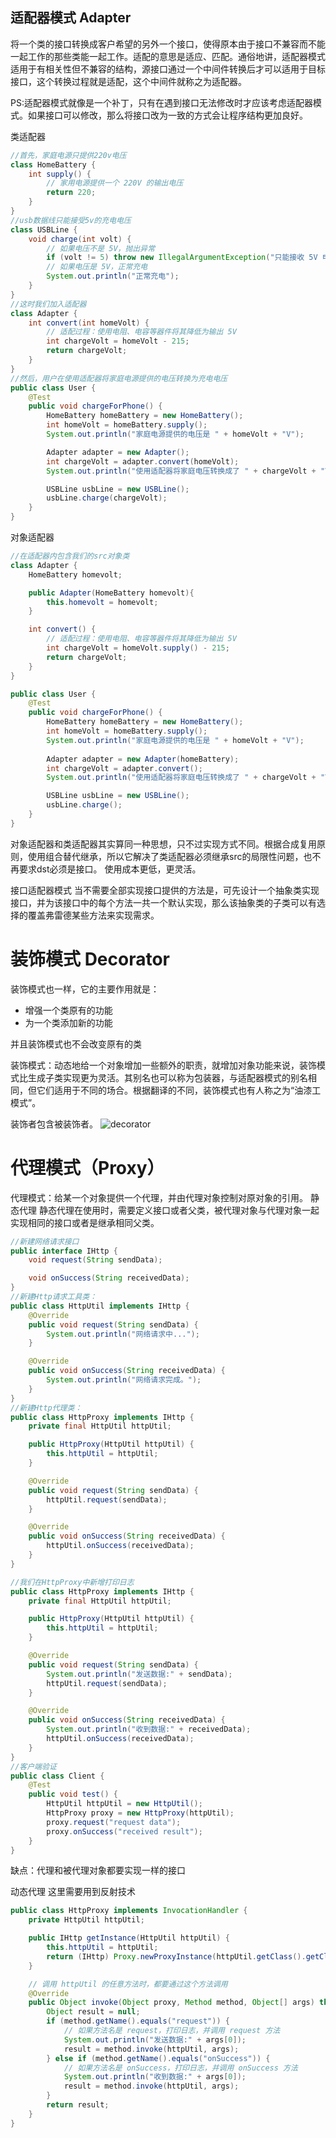 ## 适配器模式 Adapter
将一个类的接口转换成客户希望的另外一个接口，使得原本由于接口不兼容而不能一起工作的那些类能一起工作。适配的意思是适应、匹配。通俗地讲，适配器模式适用于有相关性但不兼容的结构，源接口通过一个中间件转换后才可以适用于目标接口，这个转换过程就是适配，这个中间件就称之为适配器。

PS:适配器模式就像是一个补丁，只有在遇到接口无法修改时才应该考虑适配器模式。如果接口可以修改，那么将接口改为一致的方式会让程序结构更加良好。

类适配器
```java
//首先，家庭电源只提供220v电压
class HomeBattery {
    int supply() {
        // 家用电源提供一个 220V 的输出电压
        return 220;
    }
}
//usb数据线只能接受5v的充电电压
class USBLine {
    void charge(int volt) {
        // 如果电压不是 5V，抛出异常
        if (volt != 5) throw new IllegalArgumentException("只能接收 5V 电压");
        // 如果电压是 5V，正常充电
        System.out.println("正常充电");
    }
}
//这时我们加入适配器
class Adapter {
    int convert(int homeVolt) {
        // 适配过程：使用电阻、电容等器件将其降低为输出 5V
        int chargeVolt = homeVolt - 215;
        return chargeVolt;
    }
}
//然后，用户在使用适配器将家庭电源提供的电压转换为充电电压
public class User {
    @Test
    public void chargeForPhone() {
        HomeBattery homeBattery = new HomeBattery();
        int homeVolt = homeBattery.supply();
        System.out.println("家庭电源提供的电压是 " + homeVolt + "V");

        Adapter adapter = new Adapter();
        int chargeVolt = adapter.convert(homeVolt);
        System.out.println("使用适配器将家庭电压转换成了 " + chargeVolt + "V");

        USBLine usbLine = new USBLine();
        usbLine.charge(chargeVolt);
    }
}
```

对象适配器
```java
//在适配器内包含我们的src对象类
class Adapter {
    HomeBattery homevolt;

    public Adapter(HomeBattery homevolt){
        this.homevolt = homevolt;
    }

    int convert() {
        // 适配过程：使用电阻、电容等器件将其降低为输出 5V
        int chargeVolt = homeVolt.supply() - 215;
        return chargeVolt;
    }
}

public class User {
    @Test
    public void chargeForPhone() {
        HomeBattery homeBattery = new HomeBattery();
        int homeVolt = homeBattery.supply();
        System.out.println("家庭电源提供的电压是 " + homeVolt + "V");
        
        Adapter adapter = new Adapter(homeBattery);
        int chargeVolt = adapter.convert();
        System.out.println("使用适配器将家庭电压转换成了 " + chargeVolt + "V");

        USBLine usbLine = new USBLine();
        usbLine.charge();
    }
}
```
对象适配器和类适配器其实算同一种思想，只不过实现方式不同。根据合成复用原则，使用组合替代继承，所以它解决了类适配器必须继承src的局限性问题，也不再要求dst必须是接口。
使用成本更低，更灵活。

接口适配器模式
 当不需要全部实现接口提供的方法是，可先设计一个抽象类实现接口，并为该接口中的每个方法一共一个默认实现，那么该抽象类的子类可以有选择的覆盖弗雷德某些方法来实现需求。

# 装饰模式 Decorator
装饰模式也一样，它的主要作用就是：
- 增强一个类原有的功能
- 为一个类添加新的功能

并且装饰模式也不会改变原有的类

装饰模式：动态地给一个对象增加一些额外的职责，就增加对象功能来说，装饰模式比生成子类实现更为灵活。其别名也可以称为包装器，与适配器模式的别名相同，但它们适用于不同的场合。根据翻译的不同，装饰模式也有人称之为“油漆工模式”。
 
装饰者包含被装饰者。
![decorator](images/装饰着.png)

# 代理模式（Proxy）
代理模式：给某一个对象提供一个代理，并由代理对象控制对原对象的引用。
静态代理
静态代理在使用时，需要定义接口或者父类，被代理对象与代理对象一起实现相同的接口或者是继承相同父类。
```java
//新建网络请求接口
public interface IHttp {
    void request(String sendData);

    void onSuccess(String receivedData);
}
//新建Http请求工具类：
public class HttpUtil implements IHttp {
    @Override
    public void request(String sendData) {
        System.out.println("网络请求中...");
    }

    @Override
    public void onSuccess(String receivedData) {
        System.out.println("网络请求完成。");
    }
}
//新建Http代理类：
public class HttpProxy implements IHttp {
    private final HttpUtil httpUtil;

    public HttpProxy(HttpUtil httpUtil) {
        this.httpUtil = httpUtil;
    }

    @Override
    public void request(String sendData) {
        httpUtil.request(sendData);
    }

    @Override
    public void onSuccess(String receivedData) {
        httpUtil.onSuccess(receivedData);
    }
}

//我们在HttpProxy中新增打印日志
public class HttpProxy implements IHttp {
    private final HttpUtil httpUtil;

    public HttpProxy(HttpUtil httpUtil) {
        this.httpUtil = httpUtil;
    }

    @Override
    public void request(String sendData) {
        System.out.println("发送数据:" + sendData);
        httpUtil.request(sendData);
    }

    @Override
    public void onSuccess(String receivedData) {
        System.out.println("收到数据:" + receivedData);
        httpUtil.onSuccess(receivedData);
    }
}
//客户端验证
public class Client {
    @Test
    public void test() {
        HttpUtil httpUtil = new HttpUtil();
        HttpProxy proxy = new HttpProxy(httpUtil);
        proxy.request("request data");
        proxy.onSuccess("received result");
    }
}
```
缺点：代理和被代理对象都要实现一样的接口

动态代理
这里需要用到反射技术
```java
public class HttpProxy implements InvocationHandler {
    private HttpUtil httpUtil;

    public IHttp getInstance(HttpUtil httpUtil) {
        this.httpUtil = httpUtil;
        return (IHttp) Proxy.newProxyInstance(httpUtil.getClass().getClassLoader(), httpUtil.getClass().getInterfaces(), this);
    }

    // 调用 httpUtil 的任意方法时，都要通过这个方法调用
    @Override
    public Object invoke(Object proxy, Method method, Object[] args) throws Throwable {
        Object result = null;
        if (method.getName().equals("request")) {
            // 如果方法名是 request，打印日志，并调用 request 方法
            System.out.println("发送数据:" + args[0]);
            result = method.invoke(httpUtil, args);
        } else if (method.getName().equals("onSuccess")) {
            // 如果方法名是 onSuccess，打印日志，并调用 onSuccess 方法
            System.out.println("收到数据:" + args[0]);
            result = method.invoke(httpUtil, args);
        }
        return result;
    }
}
```
